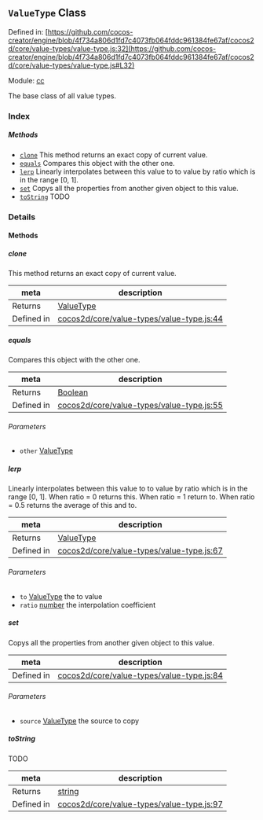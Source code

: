 ## `ValueType` Class


Defined in: [https://github.com/cocos-creator/engine/blob/4f734a806d1fd7c4073fb064fddc961384fe67af/cocos2d/core/value-types/value-type.js:32](https://github.com/cocos-creator/engine/blob/4f734a806d1fd7c4073fb064fddc961384fe67af/cocos2d/core/value-types/value-type.js#L32)

Module: [cc](../modules/cc.md)


The base class of all value types.


### Index



##### Methods

  - [`clone`](#clone) This method returns an exact copy of current value.
  - [`equals`](#equals) Compares this object with the other one.
  - [`lerp`](#lerp) Linearly interpolates between this value to to value by ratio which is in the range [0, 1].
  - [`set`](#set) Copys all the properties from another given object to this value.
  - [`toString`](#tostring) TODO



### Details




<!-- Method Block -->
#### Methods


##### clone

This method returns an exact copy of current value.

| meta | description |
|------|-------------|
| Returns | <a href="../classes/ValueType.html" class="crosslink">ValueType</a> 
| Defined in | [cocos2d/core/value-types/value-type.js:44](https://github.com/cocos-creator/engine/blob/4f734a806d1fd7c4073fb064fddc961384fe67af/cocos2d/core/value-types/value-type.js#L44) |



##### equals

Compares this object with the other one.

| meta | description |
|------|-------------|
| Returns | <a href="https://developer.mozilla.org/en/JavaScript/Reference/Global_Objects/Boolean" class="crosslink external" target="_blank">Boolean</a> 
| Defined in | [cocos2d/core/value-types/value-type.js:55](https://github.com/cocos-creator/engine/blob/4f734a806d1fd7c4073fb064fddc961384fe67af/cocos2d/core/value-types/value-type.js#L55) |

###### Parameters
- `other` <a href="../classes/ValueType.html" class="crosslink">ValueType</a>  


##### lerp

Linearly interpolates between this value to to value by ratio which is in the range [0, 1].
When ratio = 0 returns this. When ratio = 1 return to. When ratio = 0.5 returns the average of this and to.

| meta | description |
|------|-------------|
| Returns | <a href="../classes/ValueType.html" class="crosslink">ValueType</a> 
| Defined in | [cocos2d/core/value-types/value-type.js:67](https://github.com/cocos-creator/engine/blob/4f734a806d1fd7c4073fb064fddc961384fe67af/cocos2d/core/value-types/value-type.js#L67) |

###### Parameters
- `to` <a href="../classes/ValueType.html" class="crosslink">ValueType</a> the to value
- `ratio` <a href="https://developer.mozilla.org/en/JavaScript/Reference/Global_Objects/Number" class="crosslink external" target="_blank">number</a> the interpolation coefficient


##### set

Copys all the properties from another given object to this value.

| meta | description |
|------|-------------|
| Defined in | [cocos2d/core/value-types/value-type.js:84](https://github.com/cocos-creator/engine/blob/4f734a806d1fd7c4073fb064fddc961384fe67af/cocos2d/core/value-types/value-type.js#L84) |

###### Parameters
- `source` <a href="../classes/ValueType.html" class="crosslink">ValueType</a> the source to copy


##### toString

TODO

| meta | description |
|------|-------------|
| Returns | <a href="https://developer.mozilla.org/en/JavaScript/Reference/Global_Objects/String" class="crosslink external" target="_blank">string</a> 
| Defined in | [cocos2d/core/value-types/value-type.js:97](https://github.com/cocos-creator/engine/blob/4f734a806d1fd7c4073fb064fddc961384fe67af/cocos2d/core/value-types/value-type.js#L97) |




